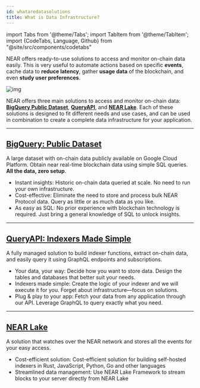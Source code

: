 ```yaml
---
id: whataredatasolutions
title: What is Data Infrastructure?
---
```


import Tabs from '@theme/Tabs';
import TabItem from '@theme/TabItem';
import {CodeTabs, Language, Github} from "@site/src/components/codetabs"

NEAR offers ready-to-use solutions to access and monitor on-chain data easily. This is very useful to automate actions based on specific **events**, cache data to **reduce latency**, gather **usage data** of the blockchain, and even **study user preferences**.

![img](/docs/assets/welcome-pages/data-lake.png)

NEAR offers three main solutions to access and monitor on-chain data: [**BigQuery Public Dataset**](#bigquery-public-dataset), [**QueryAPI**](#queryapi-indexers-made-simple), and [**NEAR Lake**](#near-lake). Each of these solutions is designed to fit different needs and use cases, and can be used in combination to create a complete data infrastructure for your application.

***

## [BigQuery: Public Dataset](/bos/queryapi/big-query)

A large dataset with on-chain data publicly available on Google Cloud Platform. Obtain near real-time blockchain data using simple SQL queries. **All the data, zero setup**.

- Instant insights: Historic on-chain data queried at scale. No need to run your own infrastructure.
- Cost-effective: Eliminate the need to store and process bulk NEAR Protocol data. Query as little or as much data as you like.
- As easy as SQL: No prior experience with blockchain technology is required. Just bring a general knowledge of SQL to unlock insights.

<hr subclass="subsection" />

## [QueryAPI: Indexers Made Simple](/bos/queryapi/intro)

A fully managed solution to build indexer functions, extract on-chain data, and easily query it using GraphQL endpoints and subscriptions.

- Your data, your way: Decide how you want to store data. Design the tables and databases that better suit your needs.
- Indexers made simple: Create the logic of your indexer and we will execute it for you. Forget about infrastructure—focus on solutions.
- Plug & play to your app: Fetch your data from any application through our API. Leverage GraphQL to query exactly what you need.

<hr subclass="subsection" />

## [NEAR Lake](/tools/near-lake)

A solution that watches over the NEAR network and stores all the events for your easy access.

- Cost-efficient solution: Cost-efficient solution for building self-hosted indexers in Rust, JavaScript, Python, Go and other languages
- Streamlined data management: Use NEAR Lake Framework to stream blocks to your server directly from NEAR Lake
